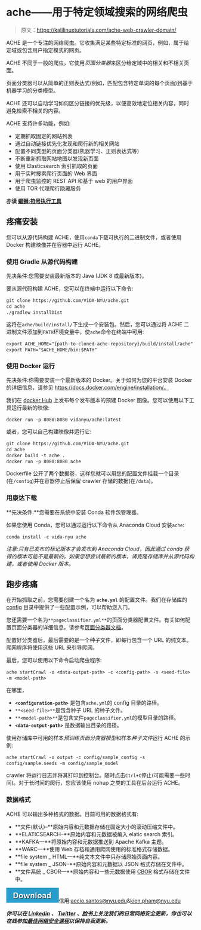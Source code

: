 # ache——用于特定领域搜索的网络爬虫

> 原文：<https://kalilinuxtutorials.com/ache-web-crawler-domain/>

ACHE 是一个专注的网络爬虫。它收集满足某些特定标准的网页，例如，属于给定域或包含用户指定模式的网页。

ACHE 不同于一般的爬虫，它使用*页面分类器*来区分给定域中的相关和不相关页面。

页面分类器可以从简单的正则表达式(例如，匹配包含特定单词的每个页面)到基于机器学习的分类模型。

ACHE 还可以自动学习如何区分链接的优先级，以便高效地定位相关内容，同时避免检索不相关的内容。

ACHE 支持许多功能，例如:

*   定期抓取固定的网站列表
*   通过自动链接优先化发现和爬行新的相关网站
*   配置不同类型的页面分类器(机器学习、正则表达式等)
*   不断重新抓取网站地图以发现新页面
*   使用 Elasticsearch 索引抓取的页面
*   用于实时搜索爬行页面的 Web 界面
*   用于爬虫监控的 REST API 和基于 web 的用户界面
*   使用 TOR 代理爬行隐藏服务

**亦读 [蝎狮:符号执行工具](https://kalilinuxtutorials.com/manticore-symbolic-execution-tool/)**

## **疼痛安装**

您可以从源代码构建 ACHE，使用`conda`下载可执行的二进制文件，或者使用 Docker 构建映像并在容器中运行 ACHE。

### **使用 Gradle 从源代码构建**

先决条件:您需要安装最新版本的 Java (JDK 8 或最新版本)。

要从源代码构建 ACHE，您可以在终端中运行以下命令:

```
git clone https://github.com/ViDA-NYU/ache.git
cd ache
./gradlew installDist
```

这将在`ache/build/install/`下生成一个安装包。然后，您可以通过将 ACHE 二进制文件添加到`PATH`环境变量中，使`ache`命令在终端中可用:

```
export ACHE_HOME="{path-to-cloned-ache-repository}/build/install/ache"
export PATH="$ACHE_HOME/bin:$PATH"
```

### **使用 Docker 运行**

先决条件:你需要安装一个最新版本的 Docker。关于如何为您的平台安装 Docker 的详细信息，请参见 https://docs.docker.com/engine/installation/。

我们在 [docker Hub](https://hub.docker.com/r/vidanyu/ache/) 上发布每个发布版本的预建 Docker 图像。您可以使用以下工具运行最新的映像:

```
docker run -p 8080:8080 vidanyu/ache:latest
```

或者，您可以自己构建映像并运行它:

```
git clone https://github.com/ViDA-NYU/ache.git
cd ache
docker build -t ache .
docker run -p 8080:8080 ache
```

Dockerfile 公开了两个数据卷，这样您就可以用您的配置文件挂载一个目录(在`/config`)并在容器停止后保留 crawler 存储的数据(在`/data`)。

### **用康达下载**

**先决条件:**您需要在系统中安装 Conda 软件包管理器。

如果您使用 Conda，您可以通过运行以下命令从 Anaconda Cloud 安装`ache`:

```
conda install -c vida-nyu ache
```

*注意:只有已发布的标记版本才会发布到 Anaconda Cloud，因此通过 conda 获得的版本可能不是最新的。如果您想尝试最新的版本，请克隆存储库并从源代码构建，或者使用 Docker 版本。*

## **跑步疼痛**

在开始抓取之前，您需要创建一个名为 **`ache.yml`** 的配置文件。我们在存储库的 [config](https://github.com/ViDA-NYU/ache/tree/master/config) 目录中提供了一些配置示例，可以帮助您入门。

您还需要一个名为`**pageclassifier.yml**`的页面分类器配置文件。有关如何配置页面分类器的详细信息，请参考[页面分类器文档](http://ache.readthedocs.io/en/latest/page-classifiers.html)。

配置好分类器后，最后需要的是一个种子文件，即每行包含一个 URL 的纯文本。爬网程序将使用这些 URL 来引导爬网。

最后，您可以使用以下命令启动爬虫程序:

```
ache startCrawl -o <data-output-path> -c <config-path> -s <seed-file> -m <model-path>
```

在哪里，

*   **`<configuration-path>`** 是包含`ache.yml`的 config 目录的路径。
*   `**<seed-file>**`是包含种子 URL 的种子文件。
*   `**<model-path>**`是包含文件`pageclassifier.yml`的模型目录的路径。
*   **`<data-output-path>`** 是数据输出目录的路径。

使用存储库中可用的样本*预训练页面分类器模型*和样本*种子文件*运行 ACHE 的示例:

```
ache startCrawl -o output -c config/sample_config -s config/sample.seeds -m config/sample_model
```

crawler 将运行日志并将其打印到控制台。随时点击`Ctrl+C`停止(可能需要一些时间)。对于长时间的爬行，您应该使用 nohup 之类的工具在后台运行 ACHE。

### **数据格式**

ACHE 可以输出多种格式的数据。目前可用的数据格式有:

*   **文件(默认)–**原始内容和元数据存储在固定大小的滚动压缩文件中。
*   **ELATICSEARCH–**原始内容和元数据被编入 elatic search 索引。
*   **KAFKA—**将原始内容和元数据推送到 Apache Kafka 主题。
*   **WARC—**使用 Web 存档和通用爬网使用的标准格式存储数据。
*   **file system _ HTML—**纯文本文件中只存储原始页面内容。
*   **file system _ JSON–**原始内容和元数据以 JSON 格式存储在文件中。
*   **文件系统 _ CBOR—**原始内容和一些元数据使用 [CBOR](http://cbor.io) 格式存储在文件中。

[![](img/d861a9096555aeb1980fc054015933d7.png)](https://github.com/ViDA-NYU/ache)信用:aecio.santos@nyu.edu&kien.pham@nyu.edu

***你可以在 [Linkedin](https://www.linkedin.com/company/gbhackers/) 、 [Twitter](https://twitter.com/GbhackerOn) 、[脸书](https://www.facebook.com/gbhackersadmin)上关注我们的日常网络安全更新，你也可以在线参加[最佳网络安全课程](https://ethicalhackersacademy.com/)以保持自我更新。***